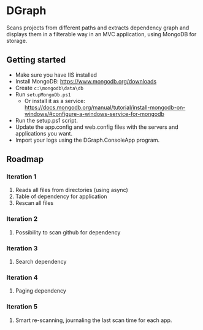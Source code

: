 # DGraph
Scans projects from different paths and extracts dependency graph and displays them in a filterable way in an MVC application, using MongoDB for storage.

## Getting started

- Make sure you have IIS installed
- Install MongoDB: https://www.mongodb.org/downloads
- Create `c:\mongodb\data\db`
- Run `setupMongoDb.ps1`
  - Or install it as a service: https://docs.mongodb.org/manual/tutorial/install-mongodb-on-windows/#configure-a-windows-service-for-mongodb
- Run the setup.ps1 script.
- Update the app.config and web.config files with the servers and applications you want.
- Import your logs using the DGraph.ConsoleApp program.

## Roadmap

### Iteration 1
1. Reads all files from directories (using async)
2. Table of dependency for application
3. Rescan all files

### Iteration 2
1. Possibility to scan github for dependency

### Iteration 3
1. Search dependency

### Iteration 4
1. Paging dependency

### Iteration 5
1. Smart re-scanning, journaling the last scan time for each app.
